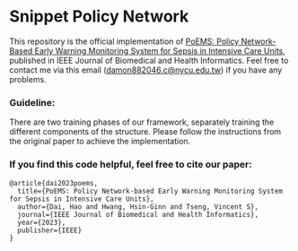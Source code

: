 # Snippet Policy Network

This repository is the official implementation of [PoEMS: Policy Network-Based Early Warning Monitoring System for Sepsis in Intensive Care Units](https://ieeexplore.ieee.org/abstract/document/10114577), published in IEEE Journal of Biomedical and Health Informatics. Feel free to contact me via this email (damon882046.c@nycu.edu.tw) if you have any problems.


### Guideline:
There are two training phases of our framework, separately training the different components of the structure. Please follow the instructions from the original paper to achieve the implementation.

### If you find this code helpful, feel free to cite our paper:
```
@article{dai2023poems,
  title={PoEMS: Policy Network-based Early Warning Monitoring System for Sepsis in Intensive Care Units},
  author={Dai, Hao and Hwang, Hsin-Ginn and Tseng, Vincent S},
  journal={IEEE Journal of Biomedical and Health Informatics},
  year={2023},
  publisher={IEEE}
}
```
